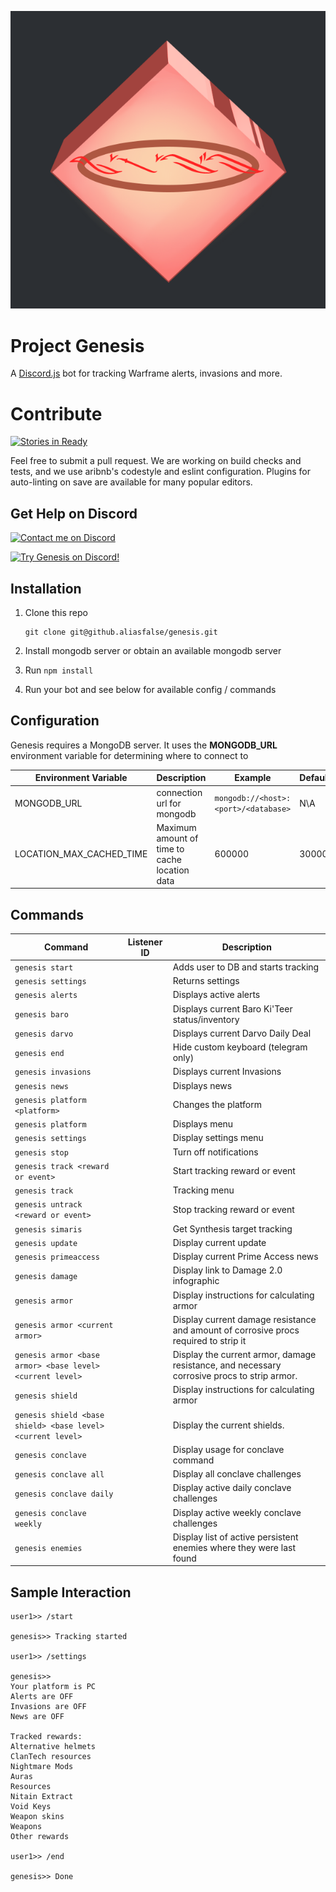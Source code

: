 ![Genesis Avatar](src/resources/cephalon-discord-dark.png)

# Project Genesis
A [Discord.js](http://hydrabolt.github.io/discord.js) bot for tracking Warframe alerts, invasions and more.

# Contribute

[![Stories in Ready](https://badge.waffle.io/aliasfalse/genesis.png?label=ready&title=Ready)](http://waffle.io/aliasfalse/genesis)

Feel free to submit a pull request. We are working on build checks and tests, and we use aribnb's codestyle and eslint configuration. Plugins for auto-linting on save are available for many popular editors.


## Get Help on Discord

[![Contact me on Discord](https://img.shields.io/badge/discord-Tobiah%238452-7289DA.svg)](https://discord.gg/0ycgfahdR8gTzWgM "Contact me on Discord: Tobiah#8452")

[![Try Genesis on Discord!](https://discordapp.com/api/guilds/146691885363232769/embed.png?style=shield)](https://discord.gg/0onjYYKuUBHiR3LK "Try Genesis on Discord!")



## Installation

1. Clone this repo

    ```
    git clone git@github.aliasfalse/genesis.git
    ```
2. Install mongodb server or obtain an available mongodb server

3. Run `npm install`

4. Run your bot and see below for available config / commands

## Configuration

Genesis requires a MongoDB server. It uses the **MONGODB_URL** environment variable for determining where to connect to

Environment Variable | Description | Example | Default
--- | --- | --- | ---
MONGODB_URL | connection url for mongodb | `mongodb://<host>:<port>/<database>` | N\A
LOCATION_MAX_CACHED_TIME | Maximum amount of time to cache location data | 600000 | 30000

## Commands

Command | Listener ID | Description
--- | --- | ---
`genesis start` |  | Adds user to DB and starts tracking
`genesis settings` |  | Returns settings
`genesis alerts` |  | Displays active alerts
`genesis baro` |  | Displays current Baro Ki'Teer status/inventory
`genesis darvo` |  | Displays current Darvo Daily Deal
`genesis end` |  | Hide custom keyboard (telegram only)
`genesis invasions` |  | Displays current Invasions
`genesis news` |   | Displays news
`genesis platform <platform>` |  | Changes the platform
`genesis platform` |  | Displays menu
`genesis settings` |  | Display settings menu
`genesis stop` |  | Turn off notifications
`genesis track <reward or event>` |  | Start tracking reward or event
`genesis track` |  | Tracking menu
`genesis untrack <reward or event>` |  | Stop tracking reward or event
`genesis simaris` |  | Get Synthesis target tracking
`genesis update` |  | Display current update
`genesis primeaccess` |  | Display current Prime Access news
`genesis damage` |  | Display link to Damage 2.0 infographic
`genesis armor`  |  | Display instructions for calculating armor
`genesis armor <current armor>` |  | Display current damage resistance and amount of corrosive procs required to strip it
`genesis armor <base armor> <base level> <current level>` | |  Display the current armor, damage resistance, and necessary corrosive procs to strip armor.
`genesis shield`  |  | Display instructions for calculating armor
`genesis shield <base shield> <base level> <current level>` | |  Display the current shields.
`genesis conclave` |  | Display usage for conclave command
`genesis conclave all` |  | Display all conclave challenges
`genesis conclave daily` |  | Display active daily conclave challenges
`genesis conclave weekly` |  | Display active weekly conclave challenges
`genesis enemies` |  | Display list of active persistent enemies where they were last found

## Sample Interaction

```
user1>> /start

genesis>> Tracking started

user1>> /settings

genesis>> 
Your platform is PC
Alerts are OFF
Invasions are OFF
News are OFF

Tracked rewards:
Alternative helmets
ClanTech resources
Nightmare Mods
Auras
Resources
Nitain Extract
Void Keys
Weapon skins
Weapons
Other rewards

user1>> /end

genesis>> Done

```
